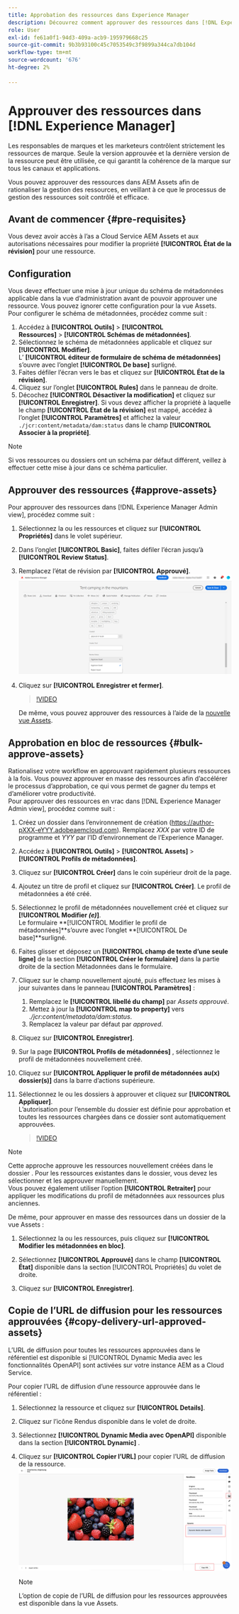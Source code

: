 ```yaml
---
title: Approbation des ressources dans Experience Manager
description: Découvrez comment approuver des ressources dans [!DNL Experience Manager].
role: User
exl-id: fe61a0f1-94d3-409a-acb9-195979668c25
source-git-commit: 9b3b93100c45c7053549c3f9899a344ca7db104d
workflow-type: tm+mt
source-wordcount: '676'
ht-degree: 2%

---
```


# Approuver des ressources dans [!DNL Experience Manager]

Les responsables de marques et les marketeurs contrôlent strictement les ressources de marque. Seule la version approuvée et la dernière version de la ressource peut être utilisée, ce qui garantit la cohérence de la marque sur tous les canaux et applications.

Vous pouvez approuver des ressources dans AEM Assets afin de rationaliser la gestion des ressources, en veillant à ce que le processus de gestion des ressources soit contrôlé et efficace.

## Avant de commencer {#pre-requisites}

Vous devez avoir accès à l’as a Cloud Service AEM Assets et aux autorisations nécessaires pour modifier la propriété **[!UICONTROL État de la révision]** pour une ressource.

## Configuration

Vous devez effectuer une mise à jour unique du schéma de métadonnées applicable dans la vue d’administration avant de pouvoir approuver une ressource. Vous pouvez ignorer cette configuration pour la vue Assets. Pour configurer le schéma de métadonnées, procédez comme suit :

1. Accédez à **[!UICONTROL Outils]** > **[!UICONTROL Ressources]** > **[!UICONTROL Schémas de métadonnées]**.
1. Sélectionnez le schéma de métadonnées applicable et cliquez sur **[!UICONTROL Modifier]**. <br>L’ **[!UICONTROL éditeur de formulaire de schéma de métadonnées]** s’ouvre avec l’onglet **[!UICONTROL De base]** surligné.
1. Faites défiler l’écran vers le bas et cliquez sur **[!UICONTROL État de la révision]**.
1. Cliquez sur l’onglet **[!UICONTROL Rules]** dans le panneau de droite.
1. Décochez **[!UICONTROL Désactiver la modification]** et cliquez sur **[!UICONTROL Enregistrer]**.
Si vous devez afficher la propriété à laquelle le champ **[!UICONTROL État de la révision]** est mappé, accédez à l’onglet **[!UICONTROL Paramètres]** et affichez la valeur `./jcr:content/metadata/dam:status` dans le champ **[!UICONTROL Associer à la propriété]**.

>[!NOTE]
>
>Si vos ressources ou dossiers ont un schéma par défaut différent, veillez à effectuer cette mise à jour dans ce schéma particulier.

## Approuver des ressources {#approve-assets}

Pour approuver des ressources dans [!DNL Experience Manager Admin view], procédez comme suit :

1. Sélectionnez la ou les ressources et cliquez sur **[!UICONTROL Propriétés]** dans le volet supérieur.
1. Dans l’onglet **[!UICONTROL Basic]**, faites défiler l’écran jusqu’à **[!UICONTROL Review Status]**.
1. Remplacez l’état de révision par **[!UICONTROL Approuvé]**.
   ![image](/help/assets/assets/approve-old-ui.png)
1. Cliquez sur **[!UICONTROL Enregistrer et fermer]**.

   >[!VIDEO](https://video.tv.adobe.com/v/3427430)

   De même, vous pouvez approuver des ressources à l’aide de la [nouvelle vue Assets](/help/assets/manage-organize-assets-view.md).

## Approbation en bloc de ressources {#bulk-approve-assets}

Rationalisez votre workflow en approuvant rapidement plusieurs ressources à la fois. Vous pouvez approuver en masse des ressources afin d’accélérer le processus d’approbation, ce qui vous permet de gagner du temps et d’améliorer votre productivité.
<br>Pour approuver des ressources en vrac dans [!DNL Experience Manager Admin view], procédez comme suit :

1. Créez un dossier dans l’environnement de création (https://author-pXXX-eYYY.adobeaemcloud.com). Remplacez _XXX_ par votre ID de programme et _YYY_ par l’ID d’environnement de l’Experience Manager.
1. Accédez à **[!UICONTROL Outils]** > **[!UICONTROL Assets]** > **[!UICONTROL Profils de métadonnées]**.
1. Cliquez sur **[!UICONTROL Créer]** dans le coin supérieur droit de la page.
1. Ajoutez un titre de profil et cliquez sur **[!UICONTROL Créer]**. Le profil de métadonnées a été créé.
1. Sélectionnez le profil de métadonnées nouvellement créé et cliquez sur **[!UICONTROL Modifier _(e)_]**. <br>Le formulaire **[!UICONTROL Modifier le profil de métadonnées]**s’ouvre avec l’onglet **[!UICONTROL De base]**surligné.
1. Faites glisser et déposez un **[!UICONTROL champ de texte d’une seule ligne]** de la section **[!UICONTROL Créer le formulaire]** dans la partie droite de la section Métadonnées dans le formulaire.
1. Cliquez sur le champ nouvellement ajouté, puis effectuez les mises à jour suivantes dans le panneau **[!UICONTROL Paramètres]** :
   1. Remplacez le **[!UICONTROL libellé du champ]** par _Assets approuvé_.
   1. Mettez à jour la **[!UICONTROL map to property]** vers _./jcr:content/metadata/dam:status_.
   1. Remplacez la valeur par défaut par _approved_.

1. Cliquez sur **[!UICONTROL Enregistrer]**.
1. Sur la page **[!UICONTROL Profils de métadonnées]** , sélectionnez le profil de métadonnées nouvellement créé.
1. Cliquez sur **[!UICONTROL Appliquer le profil de métadonnées au(x) dossier(s)]** dans la barre d’actions supérieure.
1. Sélectionnez le ou les dossiers à approuver et cliquez sur **[!UICONTROL Appliquer]**.
   <br> L’autorisation pour l’ensemble du dossier est définie pour approbation et toutes les ressources chargées dans ce dossier sont automatiquement approuvées.

   >[!VIDEO](https://video.tv.adobe.com/v/3427431)

>[!NOTE]
> 
>Cette approche approuve les ressources nouvellement créées dans le dossier . Pour les ressources existantes dans le dossier, vous devez les sélectionner et les approuver manuellement. <br> Vous pouvez également utiliser l’option **[!UICONTROL Retraiter]** pour appliquer les modifications du profil de métadonnées aux ressources plus anciennes.

De même, pour approuver en masse des ressources dans un dossier de la vue Assets :

1. Sélectionnez la ou les ressources, puis cliquez sur **[!UICONTROL Modifier les métadonnées en bloc]**.

1. Sélectionnez **[!UICONTROL Approuvé]** dans le champ **[!UICONTROL État]** disponible dans la section [!UICONTROL Propriétés] du volet de droite.

1. Cliquez sur **[!UICONTROL Enregistrer]**.

## Copie de l’URL de diffusion pour les ressources approuvées {#copy-delivery-url-approved-assets}

L’URL de diffusion pour toutes les ressources approuvées dans le référentiel est disponible si [!UICONTROL Dynamic Media avec les fonctionnalités OpenAPI] sont activées sur votre instance AEM as a Cloud Service.

Pour copier l’URL de diffusion d’une ressource approuvée dans le référentiel :

1. Sélectionnez la ressource et cliquez sur **[!UICONTROL Details]**.

1. Cliquez sur l’icône Rendus disponible dans le volet de droite.

1. Sélectionnez **[!UICONTROL Dynamic Media avec OpenAPI]** disponible dans la section **[!UICONTROL Dynamic]** .

1. Cliquez sur **[!UICONTROL Copier l’URL]** pour copier l’URL de diffusion de la ressource.
   ![Copier l’URL de diffusion](/help/assets/assets/copy-delivery-url.png)

   >[!NOTE]
   >
   >L’option de copie de l’URL de diffusion pour les ressources approuvées est disponible dans la vue Assets.
